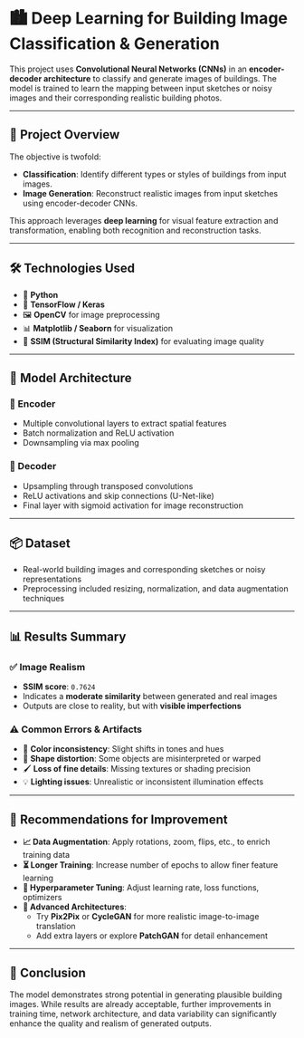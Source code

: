 # 🏙️ Deep Learning for Building Image Classification & Generation

This project uses **Convolutional Neural Networks (CNNs)** in an **encoder-decoder architecture** to classify and generate images of buildings. The model is trained to learn the mapping between input sketches or noisy images and their corresponding realistic building photos.

---

## 🧠 Project Overview

The objective is twofold:
- **Classification**: Identify different types or styles of buildings from input images.
- **Image Generation**: Reconstruct realistic images from input sketches using encoder-decoder CNNs.

This approach leverages **deep learning** for visual feature extraction and transformation, enabling both recognition and reconstruction tasks.

---

## 🛠️ Technologies Used

- 🐍 **Python**  
- 🧠 **TensorFlow / Keras**  
- 🖼️ **OpenCV** for image preprocessing  
- 📊 **Matplotlib / Seaborn** for visualization  
- 🔧 **SSIM (Structural Similarity Index)** for evaluating image quality

---

## 🧬 Model Architecture

### 🔹 Encoder
- Multiple convolutional layers to extract spatial features
- Batch normalization and ReLU activation
- Downsampling via max pooling

### 🔹 Decoder
- Upsampling through transposed convolutions
- ReLU activations and skip connections (U-Net-like)
- Final layer with sigmoid activation for image reconstruction

---

## 📦 Dataset

- Real-world building images and corresponding sketches or noisy representations
- Preprocessing included resizing, normalization, and data augmentation techniques

---

## 📊 Results Summary

### ✅ **Image Realism**
- **SSIM score**: `0.7624`  
- Indicates a **moderate similarity** between generated and real images  
- Outputs are close to reality, but with **visible imperfections**

### ⚠️ **Common Errors & Artifacts**
- 🎨 **Color inconsistency**: Slight shifts in tones and hues  
- 🧱 **Shape distortion**: Some objects are misinterpreted or warped  
- 🖌️ **Loss of fine details**: Missing textures or shading precision  
- 💡 **Lighting issues**: Unrealistic or inconsistent illumination effects

---

## 🚀 Recommendations for Improvement

- **📈 Data Augmentation**: Apply rotations, zoom, flips, etc., to enrich training data  
- **⏳ Longer Training**: Increase number of epochs to allow finer feature learning  
- **🎯 Hyperparameter Tuning**: Adjust learning rate, loss functions, optimizers  
- **🧠 Advanced Architectures**:
  - Try **Pix2Pix** or **CycleGAN** for more realistic image-to-image translation  
  - Add extra layers or explore **PatchGAN** for detail enhancement  

---

## 🧾 Conclusion

The model demonstrates strong potential in generating plausible building images. While results are already acceptable, further improvements in training time, network architecture, and data variability can significantly enhance the quality and realism of generated outputs.
